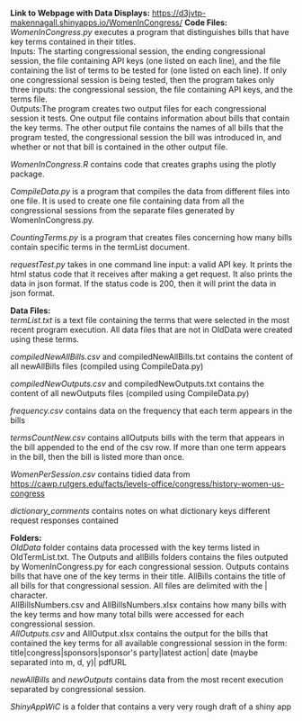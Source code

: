 <b> Link to Webpage with Data Displays:</b> https://d3jvtp-makennagall.shinyapps.io/WomenInCongress/
<b>Code Files: </b>
<br><em>WomenInCongress.py</em> executes a program that distinguishes bills that have key terms contained in their titles.
<br>Inputs: The starting congressional session, the ending congressional session, the file containing API keys (one listed on each line), and the file containing the list of terms to be tested for (one listed on each line). If only one congressional session is being tested, then the program takes only three inputs: the congressional session, the file containing API keys, and the terms file.
<br>Outputs:The program creates two output files for each congressional session it tests. One output file contains information about bills that contain the key terms. The other output file contains the names of all bills that the program tested, the congressional session the bill was introduced in, and whether or not that bill is contained in the other output file.

<em>WomenInCongress.R</em> contains code that creates graphs using the plotly package.

<em>CompileData.py</em> is a program that compiles the data from different files into one file. It is used to create one file containing data from all the congressional sessions from the separate files generated by WomenInCongress.py.

<em>CountingTerms.py</em> is a program that creates files concerning how many bills contain specific terms in the termList document.

<em>requestTest.py</em> takes in one command line input: a valid API key. It prints the html status code that it receives after making a get request. It also prints the data in json format. If the status code is 200, then it will print the data in json format.

<b>Data Files: </b>
<br><em>termList.txt</em> is a text file containing the terms that were selected in the most recent program execution. All data files that are not in OldData were created using these terms.

<em>compiledNewAllBills.csv</em> and compiledNewAllBills.txt contains the content of all newAllBills files (compiled using CompileData.py)

<em>compiledNewOutputs.csv</em> and compiledNewOutputs.txt contains the content of all newOutputs files (compiled using CompileData.py)

<em>frequency.csv</em> contains data on the frequency that each term appears in the bills

<em>termsCountNew.csv</em> contains allOutputs bills with the term that appears in the bill appended to the end of the csv row. If more than one term appears in the bill, then the bill is listed more than once.

<em>WomenPerSession.csv</em> contains tidied data from https://cawp.rutgers.edu/facts/levels-office/congress/history-women-us-congress

<em>dictionary_comments</em> contains notes on what dictionary keys different request responses contained

<b>Folders: </b>
<br><em>OldData</em> folder contains data processed with the key terms listed in OldTermList.txt. The Outputs and allBills folders contains the files outputed by WomenInCongress.py for each congressional session. Outputs contains bills that have one of the key terms in their title. AllBills contains the title of all bills for that congressional session. All files are delimited with the | character. <br>AllBillsNumbers.csv and AllBillsNumbers.xlsx contains how many bills with the key terms and how many total bills were accessed for each congressional session.
<br><em>AllOutputs.csv</em> and AllOutput.xlsx contains the output for the bills that contained the key terms for all available congressional session in the form:
    title|congress|sponsors|sponsor's party|latest action| date (maybe separated into m, d, y)| pdfURL

<em>newAllBills</em> and <em>newOutputs</em> contains data from the most recent execution separated by congressional session.

<em>ShinyAppWiC</em> is a folder that contains a very very rough draft of a shiny app
